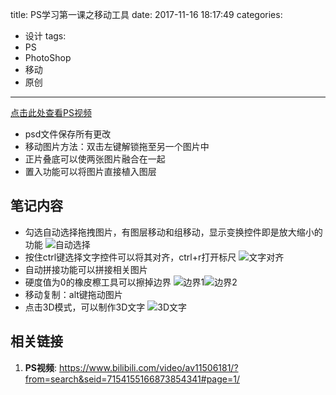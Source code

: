 title: PS学习第一课之移动工具
date: 2017-11-16 18:17:49
categories:
- 设计
tags:
- PS
- PhotoShop
- 移动
- 原创
---
[点击此处查看PS视频](https://www.bilibili.com/video/av11506181/?from=search&seid=7154155166873854341#page=2)
- psd文件保存所有更改
- 移动图片方法：双击左键解锁拖至另一个图片中
- 正片叠底可以使两张图片融合在一起
- 置入功能可以将图片直接植入图层
<!-- more -->
## 笔记内容
- 勾选自动选择拖拽图片，有图层移动和组移动，显示变换控件即是放大缩小的功能
![自动选择](/resource/自动选择.jpg)
- 按住ctrl键选择文字控件可以将其对齐，ctrl+r打开标尺
![文字对齐](/resource/文字对齐.jpg)
- 自动拼接功能可以拼接相关图片
- 硬度值为0的橡皮檫工具可以擦掉边界
![边界1](/resource/边界1.jpg)![边界2](/resource/边界2.jpg)
- 移动复制：alt键拖动图片
- 点击3D模式，可以制作3D文字
![3D文字](/resource/3D文字.jpg)

## 相关链接
1. **PS视频**: <https://www.bilibili.com/video/av11506181/?from=search&seid=7154155166873854341#page=1/>